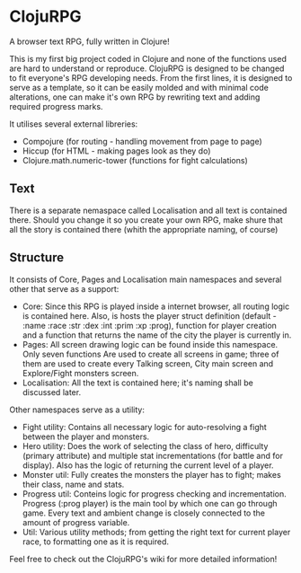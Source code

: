ClojuRPG
========

A browser text RPG, fully written in Clojure!

This is my first big project coded in Clojure and none of the functions used are hard to understand or reproduce. ClojuRPG is designed to be changed to fit everyone's RPG developing needs. From the first lines, it is designed to serve as a template, so it can be easily molded and with minimal code alterations, one can make it's own RPG by rewriting text and adding required progress marks. 

It utilises several external libreries:
 - Compojure (for routing - handling movement from page to page)
 - Hiccup (for HTML - making pages look as they do)
 - Clojure.math.numeric-tower (functions for fight calculations)

Text
----
There is a separate nemaspace called Localisation and all text is contained there. Should you change it so you create your own RPG, make shure that all the story is contained there (whith the appropriate naming, of course)

Structure
----
It consists of Core, Pages and Localisation main namespaces and several other that serve as a support:
 - Core:
Since this RPG is played inside a internet browser, all routing logic is contained here. Also, is hosts the player struct definition (default - :name :race :str :dex :int :prim :xp :prog), function for player creation and a function that returns the name of the city the player is currently in.
 - Pages:
All screen drawing logic can be found inside this namespace. Only seven functions Are used to create all screens in game; three of them are used to create every Talking screen, City main screen and Explore/Fight monsters screen.
 - Localisation:
All the text is contained here; it's naming shall be discussed later.

Other namespaces serve as a utility:
 - Fight utility:
Contains all necessary logic for auto-resolving a fight between the player and monsters.
 - Hero utility:
Does the work of selecting the class of hero, difficulty (primary attribute) and multiple stat incrementations (for battle and for display). Also has the logic of returning the current level of a player.
 - Monster util:
Fully creates the monsters the player has to fight; makes their class, name and stats.
 - Progress util:
Conteins logic for progress checking and incrementation. Progress (:prog player) is the main tool by which one can go through game. Every text and ambient change is closely connected to the amount of progress variable.
 - Util:
Various utility methods; from getting the right text for current player race, to formatting one as it is required.

Feel free to check out the ClojuRPG's wiki for more detailed information!



